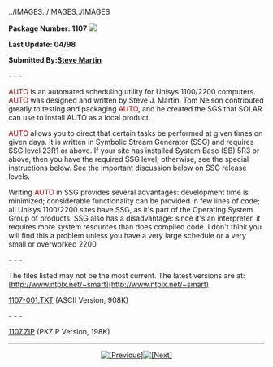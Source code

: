 <x-claris-window top="192" bottom="693" left="408" right="976">../IMAGES../IMAGES../IMAGES
   <x-claris-tagview mode="minimal">


<b>Package Number: 1107 </b>![](../../IMAGES/OS2200.JPG)

<b>Last Update: 04/98</b>

<b>Submitted By:</b>[<b>Steve
Martin</b>](mailto:%20smart@ntplx.net)

&#13;&#13;- - -

<font color="#AF0000">AUTO</font> is an automated scheduling utility
for Unisys 1100/2200 computers. <font color="#AF0000">AUTO</font> was
designed and written by Steve J. Martin. Tom Nelson contributed
greatly to testing and packaging <font color="#AF0000">AUTO</font>,
and he created the SGS that SOLAR can use to install AUTO as a local
product.

<font color="#AF0000">AUTO</font> allows you to direct that
certain tasks be performed at given times on given days. It is
written in Symbolic Stream Generator (SSG) and requires SSG level
23R1 or above. If your site has installed System Base (SB) 5R3 or
above, then you have the required SSG level; otherwise, see the
special instructions below. See the important discussion below on SSG
release levels.

Writing <font color="#AF0000">AUTO</font> in SSG provides several
advantages: development time is minimized; considerable functionality
can be provided in few lines of code; all Unisys 1100/2200 sites have
SSG, as it's part of the Operating System Group of products. SSG also
has a disadvantage: since it's an interpreter, it requires more
system resources than does compiled code. I don't think you will find
this a problem unless you have a very large schedule or a very small
or overworked 2200.

&#13;&#13;- - -

The files listed may not be the most current. The latest versions are
at: [http://www.ntplx.net/~smart](http://www.ntplx.net/~smart)

[1107-001.TXT](1107-001.TXT) (ASCII Version, 908K)

&#13;&#13;- - -

[1107.ZIP](1107.ZIP) (PKZIP Version, 198K)

<center>

- - -

[![[Previous]](../../IMAGES/LRARO2LF.GIF)](../1106/INDEX.HTM)[![[Next]](../../IMAGES/LRAR02RT.GIF)](../1108/INDEX.HTM)</center>


</x-claris-tagview></x-claris-window>